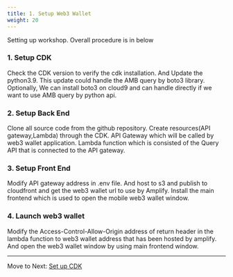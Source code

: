 ```yaml
---
title: 1. Setup Web3 Wallet
weight: 20
---
```



Setting up workshop. Overall procedure is in below

### 1. Setup CDK

Check the CDK version to verify the cdk installation. 
And Update the python3.9. This update could handle the AMB query by boto3 library.
Optionally, We can install boto3 on cloud9 and can handle directly if we want to use AMB query by python api.

### 2. Setup Back End

Clone all source code from the github repository.
Create resources(API gateway,Lambda) through the CDK.
API Gateway which will be called by web3 wallet application. 
Lambda function which is consisted of the Query API that is connected to the API gateway.

### 3. Setup Front End

Modify API gateway address in .env file.
And host to s3 and publish to cloudfront and get the web3 wallet url to use by Amplify.
Install the main frontend which is used to open the mobile web3 wallet window. 

### 4. Launch web3 wallet

Modify the Access-Control-Allow-Origin address of return header in the lambda function to web3 wallet address that has been hosted by amplify.
And open the web3 wallet window by using main frontend window. 


----
Move to Next: [Set up CDK](./00-setup-cdk/index.en.md)